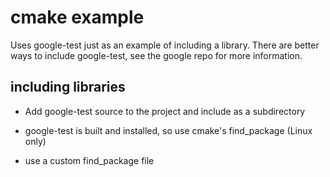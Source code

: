 # cmake example

Uses google-test just as an example of including a library.
There are better ways to include google-test, see the google repo for more information.

## including libraries

* Add google-test source to the project and include as a subdirectory

* google-test is built and installed, so use cmake's find_package (Linux only)

* use a custom find_package file
